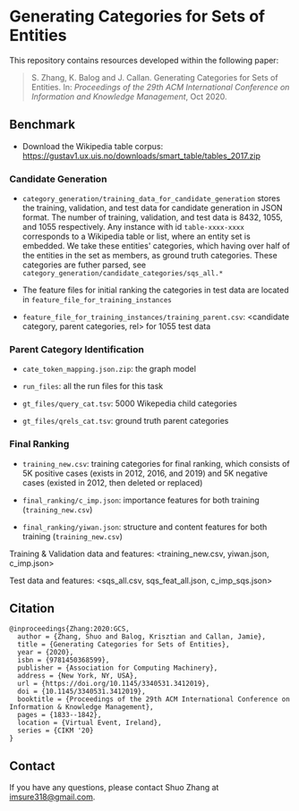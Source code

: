 # Generating Categories for Sets of Entities


This repository contains resources developed within the following paper:

> S. Zhang, K. Balog and J. Callan. Generating Categories for Sets of Entities. In: *Proceedings of the 29th ACM International Conference on Information and Knowledge Management*, Oct 2020. 

## Benchmark

* Download the Wikipedia table corpus: https://gustav1.ux.uis.no/downloads/smart_table/tables_2017.zip

### Candidate Generation

* `category_generation/training_data_for_candidate_generation` stores the training, validation, and test data for candidate generation in JSON format. The number of training, validation, and test data is 8432, 1055, and 1055 respectively. Any instance with id ``table-xxxx-xxxx`` corresponds to a Wikipedia table or list, where an entity set is embedded. We take these entities' categories, which having over half of the entities in the set as members, as ground truth categories. These categories are futher parsed, see `category_generation/candidate_categories/sqs_all.*`

* The feature files for initial ranking the categories in test data are located in `feature_file_for_training_instances`

* `feature_file_for_training_instances/training_parent.csv`: <candidate category, parent categories, rel> for 1055 test data

### Parent Category Identification

* `cate_token_mapping.json.zip`: the graph model

* `run_files`: all the run files for this task

* `gt_files/query_cat.tsv`: 5000 Wikepedia child categories

* `gt_files/qrels_cat.tsv`: ground truth parent categories

### Final Ranking

* `training_new.csv`: training categories for final ranking, which consists of 5K positive cases (exists in 2012, 2016, and 2019) and 5K negative cases (existed in 2012, then deleted or replaced)

* `final_ranking/c_imp.json`: importance features for both training (`training_new.csv`)

* `final_ranking/yiwan.json`: structure and content features for both training (`training_new.csv`)

Training & Validation data and features:
<training_new.csv, yiwan.json, c_imp.json>

Test data and features:
<sqs_all.csv, sqs_feat_all.json, c_imp_sqs.json>

  
## Citation
```
@inproceedings{Zhang:2020:GCS,
  author = {Zhang, Shuo and Balog, Krisztian and Callan, Jamie},
  title = {Generating Categories for Sets of Entities},
  year = {2020},
  isbn = {9781450368599},
  publisher = {Association for Computing Machinery},
  address = {New York, NY, USA},
  url = {https://doi.org/10.1145/3340531.3412019},
  doi = {10.1145/3340531.3412019},
  booktitle = {Proceedings of the 29th ACM International Conference on Information & Knowledge Management},
  pages = {1833--1842},
  location = {Virtual Event, Ireland},
  series = {CIKM '20}
}
```

## Contact
If you have any questions, please contact Shuo Zhang at imsure318@gmail.com.
